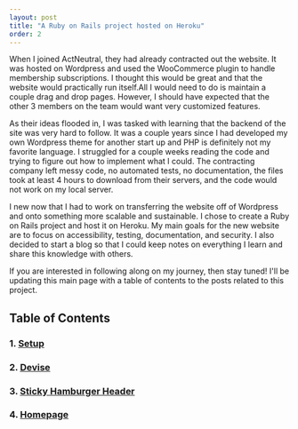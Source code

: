 ```yaml
---
layout: post
title: "A Ruby on Rails project hosted on Heroku"
order: 2
---
```


When I joined ActNeutral, they had already contracted out the website. It was hosted on Wordpress and used the WooCommerce plugin to handle membership subscriptions. I thought this would be great and that the website would practically run itself.All I would need to do is maintain a couple drag and drop pages. However, I should have expected that the other 3 members on the team would want very customized features.

As their ideas flooded in, I was tasked with learning that the backend of the site was very hard to follow. It was a couple years since I had developed my own Wordpress theme for another start up and PHP is definitely not my favorite language. I struggled for a couple weeks reading the code and trying to figure out how to implement what I could. The contracting company left messy code, no automated tests, no documentation, the files took at least 4 hours to download from their servers, and the code would not work on my local server.

I new now that I had to work on transferring the website off of Wordpress and onto something more scalable and sustainable. I chose to create a Ruby on Rails project and host it on Heroku. My main goals for the new website are to focus on accessibility, testing, documentation, and security. I also decided to start a blog so that I could keep notes on everything I learn and share this knowledge with others.

If you are interested in following along on my journey, then stay tuned! I'll be updating this main page with a table of contents to the posts related to this project.


## Table of Contents
### 1. [Setup](/setup)
### 2. [Devise](/devise)
### 3. [Sticky Hamburger Header](/Sticky-Hamburger-Header)
### 4. [Homepage](/homepage)
